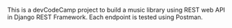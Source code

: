 This is a devCodeCamp project to build a music library using REST web API in Django REST Framework.  Each endpoint is tested using Postman.
